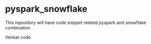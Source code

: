 # pyspark_snowflake
This repository will have code snippet related pyspark and snowflake combination

Venkat code
